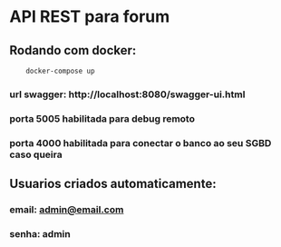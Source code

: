 # API REST para forum

## Rodando com docker:

```bash
    docker-compose up
```
### url swagger: http://localhost:8080/swagger-ui.html

### porta 5005 habilitada para debug remoto
### porta 4000 habilitada para conectar o banco ao seu SGBD caso queira

## Usuarios criados automaticamente:

### email: admin@email.com
### senha: admin